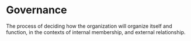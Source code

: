 # Governance

The process of deciding how the organization will organize itself and function, in the contexts of internal membership, and external relationship.
